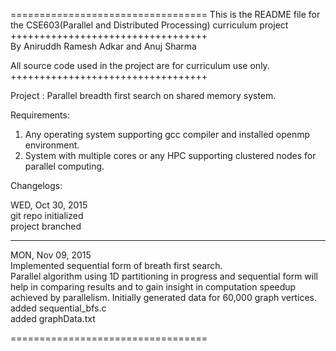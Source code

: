 ==================================
This is the README file for the CSE603(Parallel and Distributed Processing) curriculum project
++++++++++++++++++++++++++++++++++                                                           
By Aniruddh Ramesh Adkar and Anuj Sharma

All source code used in the project are for curriculum use only.                              
++++++++++++++++++++++++++++++++++

Project : Parallel breadth first search on shared memory system.                                

Requirements:                                                                                  

1) Any operating system supporting gcc compiler and installed openmp environment.                 
2) System with multiple cores or any HPC supporting clustered nodes for parallel computing.     

Changelogs:                                                                                     

WED, Oct 30, 2015                                                                              
git repo initialized                                                                           
project branched                                                                                  

*****************

MON, Nov 09, 2015                                                                               
Implemented sequential form of breath first search.                                            
Parallel algorithm using 1D partitioning in progress and sequential form will help in comparing results and to gain insight in computation speedup achieved by parallelism. Initially generated data for 60,000 graph vertices.                                                                      
added sequential_bfs.c                                                                         
added graphData.txt                                                                           

==================================                                                                 
